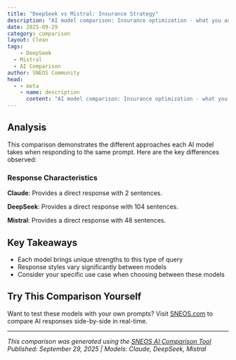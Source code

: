```yaml
---
title: "DeepSeek vs Mistral: Insurance Strategy"
description: "AI model comparison: Insurance optimization - what you actually need vs what you're sold..."
date: 2025-09-29
category: comparison
layout: Clean
tags:
    - DeepSeek
  - Mistral
  - AI Comparison
author: SNEOS Community
head:
  - - meta
    - name: description
      content: "AI model comparison: Insurance optimization - what you actually need vs what you're sold..."
---
```


<ChatComparison
  title="Claude vs DeepSeek vs Mistral: Insurance Strategy"
  prompt="Insurance optimization - what you actually need vs what you're sold"
  :responses='{
    "DeepSeek": "Of course. This is one of the most critical areas of personal finance. The gap between what you need and what you\u0027re sold is often vast, filled with expensive, low-probability policies and confusing jargon.\n\nLet\u0027s break down the core principle and then apply it to each major type of insurance.\n\n### The Golden Rule of Insurance Optimization\n\n**Insurance is designed to protect you from financial catastrophe, not from minor inconveniences.**\n\nYou should be using insurance to transfer **high-severity, low-probability** risks. You should avoid insuring **low-severity, high-probability** events.\n\n*   **What You NEED:** Coverage for events that would be financially devastating\u2014a major house fire, a critical illness, a severe car accident lawsuit, or your untimely death when you have dependents.\n*   **What You\u0027re SOLD:** Coverage for small, manageable expenses, or policies filled with exclusions and riders that are statistically unlikely to pay out in your favor.\n\n---\n\n### Category-by-Category Breakdown\n\n#### 1. Health Insurance\n*   **What You Actually Need:**\n    *   **A plan with a reasonable out-of-pocket maximum.** This is your financial ceiling in a worst-case scenario (e.g., cancer, major surgery). Knowing your absolute worst-case cost is crucial.\n    *   **Coverage for essential health benefits** (as defined by the ACA), including emergency services, hospitalization, and prescription drugs.\n    *   **In-network access to good hospitals and specialists.**\n\n*   **What You\u0027re Often Sold:**\n    *   **Plans with the lowest possible premium but sky-high deductibles.** These can be a trap if you have any ongoing medical needs.\n    *   **\u0022Junk\u0022 plans** that are cheap but don\u0027t cover major issues like hospital stays.\n    *   **Unnecessary add-ons** like specific disease policies (e.g., cancer-only policies). A comprehensive major medical plan is almost always better.\n\n*   **Optimization Strategy:**\n    *   Choose the highest deductible you can comfortably afford to pay out of savings *if you are healthy*. Pair this with a **Health Savings Account (HSA)** if eligible\u2014it\u0027s the most tax-advantaged account available.\n    *   If you have chronic conditions or expect significant medical costs, a lower-deductible plan (like a Gold or Platinum plan) might be more cost-effective, even with the higher premium.\n\n#### 2. Auto Insurance\n*   **What You Actually Need:**\n    *   **Liability coverage that exceeds your net worth.** If you cause an accident, this protects your assets from lawsuits. **This is the most important part of your auto policy.**\n    *   **Uninsured/Underinsured Motorist coverage.** This protects *you* if someone with little or no insurance hits you.\n    *   **Comprehensive \u0026 Collision (if your car is newer or valuable).** This covers damage to *your* car.\n\n*   **What You\u0027re Often Sold:**\n    *   **Low liability limits.** State minimums are often dangerously low (e.g., $25,000). A serious accident could cost hundreds of thousands.\n    *   **A slew of small, expensive add-ons:** Rental car reimbursement, towing, roadside assistance, custom parts coverage. These are often cheaper to pay for out-of-pocket or through other memberships (like AAA).\n\n*   **Optimization Strategy:**\n    *   **Maximize your liability coverage.** Increasing from state minimum to $500,000 often costs surprisingly little.\n    *   **Drop Comprehensive \u0026 Collision on older cars.** If your car is worth less than ~$4,000, paying for these coverages often doesn\u0027t make financial sense. The insurance payout in a total loss will be minimal.\n    *   **Increase your deductible.** Raising your comprehensive/collision deductible from $500 to $1,000 can significantly lower your premium.\n\n#### 3. Homeowners / Renters Insurance\n*   **What You Actually Need:**\n    *   **Enough dwelling coverage to rebuild your home at current construction costs** (not its market value, which includes land).\n    *   **Adequate personal property coverage** for your belongings.\n    *   **High liability limits** (similar to auto) in case someone is injured on your property.\n\n*   **What You\u0027re Often Sold:**\n    *   **Guaranteed Replacement Cost** or other extended dwelling coverage that may be unnecessary if you already have adequate coverage.\n    *   **Overpriced scheduled personal property** riders for items that may not be worth it.\n    *   **\u0022Replacement Cost\u0022 for personal property** instead of \u0022Actual Cash Value\u0022 (which is cheaper). While Replacement Cost is better, assess if the premium difference is worth it for your older items.\n\n*   **Optimization Strategy:**\n    *   **Bundle with your auto insurance** for a significant discount.\n    *   **Take a high deductible.** Since you\u0027re insuring for a catastrophe, you can afford a higher out-of-pocket cost for a small claim.\n    *   **Take a detailed home inventory** to ensure you\u0027re not over-insuring old belongings.\n\n#### 4. Life Insurance\n*   **What You Actually Need:**\n    *   **Term Life Insurance** if anyone depends on your income (spouse, children, aging parents). The rule of thumb is 10-15x your annual income, enough to pay off debts and replace your income for a period.\n\n*   **What You\u0027re Often Sold:**\n    *   **Whole Life, Universal Life, or other \u0022Permanent\u0022 policies.** These combine insurance with a poorly performing \u0022investment\u0022 component and have extremely high fees and commissions. They are sold as a \u0022savings plan\u0022 but are complex and expensive for the vast majority of people.\n\n*   **Optimization Strategy:**\n    *   **Buy a level-term policy** for the period your dependents will need it (e.g., 20 or 30 years).\n    *   **Only buy enough to cover your financial obligations.** Once the term is up and your kids are grown and your mortgage is paid, you likely don\u0027t need it anymore.\n    *   **Avoid the \u0022insurance as investment\u0022 pitch.** Keep your insurance and investments separate. Buy term and invest the rest.\n\n#### 5. The \u0022Other\u0022 Category (Often Unnecessary)\nBe highly skeptical of these:\n\n*   **Phone/Extended Warranties:** The cost often approaches the price of a repair. Self-insure by putting the money you\u0027d spend on warranties into a savings account.\n*   **Travel Insurance:** Often only necessary for expensive, non-refundable trips or for international travel where your health insurance doesn\u0027t work. Read the fine print\u2014it\u0027s filled with exclusions.\n*   **Pet Insurance:** This can be a gray area. For a young, healthy pet, it\u0027s often better to self-insure. For an older pet or a breed prone to issues, it might be worth it. Always check coverage limits and exclusions.\n*   **Accidental Death \u0026 Dismemberment (AD\u0026D):** This only pays in very specific, rare circumstances. Your life and disability insurance are far more important.\n*   **Child Life Insurance:** A child\u0027s death is a tragedy, but not a financial one. The purpose of life insurance is to replace lost income. It\u0027s better to insure the income-earning parents adequately.\n\n### Your Action Plan for Optimization\n\n1.  **Audit Your Policies Annually:** Don\u0027t just auto-renew. Look at your coverage levels, deductibles, and premiums.\n2.  **Increase Deductibles:** Where it makes sense (auto, home), raise your deductibles to lower your premiums. Put the premium savings into an emergency fund to cover those higher deductibles.\n3.  **Maximize Liability:** This is the most overlooked and critical area. Don\u0027t skimp on liability coverage in auto or home policies.\n4.  **Buy Term, Invest the Difference:** This is the cardinal rule for 95% of people needing life insurance.\n5.  **Question Everything:** When sold a new policy, ask: \u0022What specific financial catastrophe is this preventing? Is the probability high enough and the severity severe enough that I can\u0027t handle this myself?\u0022\n\nBy following this framework, you shift from being a customer who is sold to, to a consumer who proactively buys only the protection they truly need.",
    "Mistral": "Insurance optimization is about finding the right balance between the coverage you actually need and the policies you might be sold by insurance agents or companies. Here\u0027s a step-by-step guide to help you understand what you actually need versus what you might be sold:\n\n### 1. **Assess Your Needs**\n   - **Risk Evaluation**: Identify the risks you face in your personal and professional life. This could include health risks, property risks, liability risks, etc.\n   - **Financial Situation**: Consider your financial situation, including your income, savings, debts, and financial goals.\n   - **Dependents**: Think about who depends on you financially and what their needs would be if something happened to you.\n\n### 2. **Understand Different Types of Insurance**\n   - **Health Insurance**: Covers medical expenses.\n   - **Life Insurance**: Provides financial support to your dependents in case of your death.\n   - **Auto Insurance**: Covers damages to your vehicle and liability for accidents.\n   - **Homeowners Insurance**: Protects your home and belongings from damage or theft.\n   - **Liability Insurance**: Covers legal responsibilities for damages or injuries to others.\n   - **Disability Insurance**: Provides income if you become disabled and cannot work.\n   - **Business Insurance**: Protects your business from various risks.\n\n### 3. **Evaluate What You\u0027re Sold**\n   - **Policy Features**: Understand the specific features of the policies you are being sold. Look at deductibles, coverage limits, exclusions, and additional riders.\n   - **Cost vs. Benefit**: Compare the cost of the policy with the benefits it provides. Ensure that the premiums are justified by the coverage.\n   - **Agent Incentives**: Be aware that insurance agents may have incentives to sell certain policies, which might not always align with your best interests.\n\n### 4. **Customize Your Coverage**\n   - **Tailor Policies**: Customize your policies to fit your specific needs. For example, if you have a high-risk job, you might need more comprehensive disability insurance.\n   - **Bundling**: Sometimes bundling multiple types of insurance (e.g., auto and home) can save you money.\n   - **Deductibles**: Choose deductibles that you can comfortably afford. Higher deductibles can lower your premiums but increase your out-of-pocket costs.\n\n### 5. **Review and Adjust Regularly**\n   - **Annual Review**: Review your insurance policies annually to ensure they still meet your needs. Life changes such as marriage, children, or a new job can affect your insurance requirements.\n   - **Market Changes**: Stay updated on market changes and new insurance products that might offer better value.\n\n### 6. **Seek Professional Advice**\n   - **Independent Advisors**: Consider consulting an independent financial advisor who can provide unbiased advice on your insurance needs.\n   - **Comparison Shopping**: Use online tools and comparison sites to shop around for the best deals.\n\n### 7. **Avoid Over-Insurance**\n   - **Unnecessary Coverage**: Be wary of policies that offer coverage for risks that are unlikely to affect you or that you can afford to cover out-of-pocket.\n   - **Duplicate Coverage**: Ensure you are not paying for duplicate coverage. For example, if your employer provides health insurance, you might not need a separate policy.\n\n### 8. **Consider Self-Insurance**\n   - **Emergency Fund**: Build an emergency fund to cover smaller, predictable expenses rather than relying on insurance for everything.\n   - **Risk Tolerance**: Assess your risk tolerance. If you are comfortable taking on more risk, you might opt for higher deductibles or less comprehensive coverage.\n\n### Example Scenario\nImagine you are a young professional with no dependents and a stable job. You might be sold a comprehensive life insurance policy, but in reality, you might only need basic health and auto insurance. Conversely, if you have a family and a mortgage, life insurance becomes more critical.\n\nBy carefully assessing your needs and understanding the policies you are being sold, you can optimize your insurance coverage to ensure you have what you actually need without overspending."
  }'
  published-date="16:28"
/>

## Analysis

This comparison demonstrates the different approaches each AI model takes when responding to the same prompt. Here are the key differences observed:

### Response Characteristics

**Claude**: Provides a direct response with 2 sentences. 

**DeepSeek**: Provides a direct response with 104 sentences. 

**Mistral**: Provides a direct response with 48 sentences. 

## Key Takeaways

- Each model brings unique strengths to this type of query
- Response styles vary significantly between models
- Consider your specific use case when choosing between these models

## Try This Comparison Yourself

Want to test these models with your own prompts? Visit [SNEOS.com](https://sneos.com) to compare AI responses side-by-side in real-time.

---

*This comparison was generated using the [SNEOS AI Comparison Tool](https://sneos.com)*
*Published: September 29, 2025 | Models: Claude, DeepSeek, Mistral*
